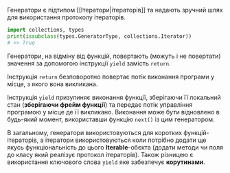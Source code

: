 Генератори є підтипом [[Ітератори|ітераторів]] та надають зручний шлях для використання протоколу ітераторів.
```python
import collections, types
print(issubclass(types.GeneratorType, collections.Iterator))
# >> True
```

Генератори, на відміну від функцій, повертають (можуть і не повертати) значення за допомогою інструкції `yield` замість `return`.

Інструкція `return` безповоротно повертає потік виконання програми у місце, з якого вона викликана.

Інструкція `yield` призупиняє виконання функції, зберігаючи її локальний стан (**зберігаючи фрейм функції**) та передає потік управління програмою у місце де її викликано. Виконання може бути відновлено в будь-який момент, використавши функцію `next()` із цим генератором.

В загальному, генератори використовуються для коротких функцій-ітераторів, а ітератори використовуються коли потрібно додати ще якусь функціональність до цього **Iterable**-обєкта (додати методи чи поля до класу який реалізує протокол ітераторів). Також різницею є використання ключового слова `yield` яке забезпечує **корутинами**.